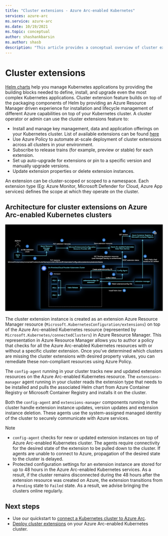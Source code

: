 ```yaml
---
title: "Cluster extensions - Azure Arc-enabled Kubernetes"
services: azure-arc
ms.service: azure-arc
ms.date: 10/19/2021
ms.topic: conceptual
author: shashankbarsin
ms.author: shasb
description: "This article provides a conceptual overview of cluster extensions capability of Azure Arc-enabled Kubernetes"
---
```


# Cluster extensions

[Helm charts](https://helm.sh/) help you manage Kubernetes applications by providing the building blocks needed to define, install, and upgrade even the most complex Kubernetes applications. Cluster extension feature builds on top of the packaging components of Helm by providing an Azure Resource Manager driven experience for installation and lifecycle management of different Azure capabilities on top of your Kubernetes cluster. A cluster operator or admin can use the cluster extensions feature to:

- Install and manage key management, data and application offerings on your Kubernetes cluster. List of available extensions can be found [here](extensions.md#currently-available-extensions)
- Use Azure Policy to automate at-scale deployment of cluster extensions across all clusters in your environment. 
- Subscribe to release trains (for example, preview or stable) for each extension.
- Set up auto-upgrade for extensions or pin to a specific version and manually upgrade versions.
- Update extension properties or delete extension instances.

An extension can be cluster-scoped or scoped to a namespace. Each extension type (Eg: Azure Monitor, Microsoft Defender for Cloud, Azure App services) defines the scope at which they operate on the cluster. 

## Architecture for cluster extensions on Azure Arc-enabled Kubernetes clusters

[ ![Cluster extensions architecture](./media/conceptual-extensions.png) ](./media/conceptual-extensions.png#lightbox)

The cluster extension instance is created as an extension Azure Resource Manager resource (`Microsoft.KubernetesConfiguration/extensions`) on top of the Azure Arc-enabled Kubernetes resource (represented by `Microsoft.Kubernetes/connectedClusters`) in Azure Resource Manager. This representation in Azure Resource Manager allows you to author a policy that checks for all the Azure Arc-enabled Kubernetes resources with or without a specific cluster extension. Once you've determined which clusters are missing the cluster extensions with desired property values, you can remediate these non-compliant resources using Azure Policy.

The `config-agent` running in your cluster tracks new and updated extension resources on the Azure Arc-enabled Kubernetes resource. The `extensions-manager` agent running in your cluster reads the extension type that needs to be installed and pulls the associated Helm chart from Azure Container Registry or Microsoft Container Registry and installs it on the cluster. 

Both the `config-agent` and `extensions-manager` components running in the cluster handle extension instance updates, version updates and extension instance deletion. These agents use the system-assigned managed identity of the cluster to securely communicate with Azure services. 

> [!NOTE]
> * `config-agent` checks for new or updated extension instances on top of Azure Arc-enabled Kubernetes cluster. The agents require connectivity for the desired state of the extension to be pulled down to the cluster. If agents are unable to connect to Azure, propagation of the desired state to the cluster is delayed.
> * Protected configuration settings for an extension instance are stored for up to 48 hours in the Azure Arc-enabled Kubernetes services. As a result, if the cluster remains disconnected during the 48 hours after the extension resource was created on Azure, the extension transitions from a `Pending` state to `Failed` state. As a result, we advise bringing the clusters online regularly.

## Next steps

* Use our quickstart to [connect a Kubernetes cluster to Azure Arc](./quickstart-connect-cluster.md).
* [Deploy cluster extensions](./extensions.md) on your Azure Arc-enabled Kubernetes cluster.
